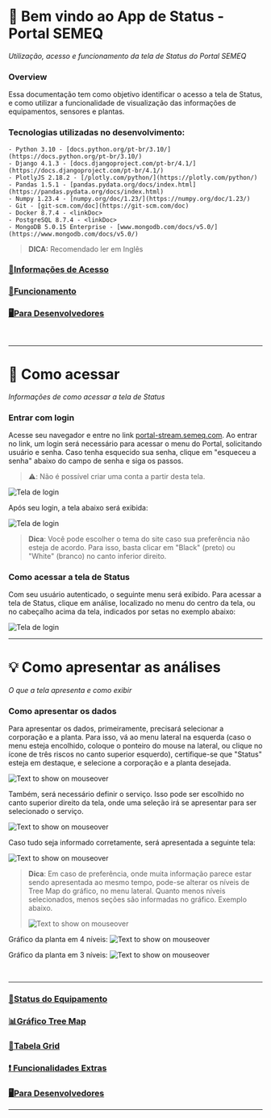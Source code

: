 👋 Bem vindo ao App de Status - Portal SEMEQ
===
*Utilização, acesso e funcionamento da tela de Status do Portal SEMEQ*
<br>

### Overview
Essa documentação tem como objetivo identificar o acesso a tela de Status, e como utilizar a funcionalidade de visualização das informações de equipamentos, sensores e plantas.

### Tecnologias utilizadas no desenvolvimento:

```shell
- Python 3.10 - [docs.python.org/pt-br/3.10/](https://docs.python.org/pt-br/3.10/)
- Django 4.1.3 - [docs.djangoproject.com/pt-br/4.1/](https://docs.djangoproject.com/pt-br/4.1/)
- PlotlyJS 2.18.2 - [/plotly.com/python/](https://plotly.com/python/)
- Pandas 1.5.1 - [pandas.pydata.org/docs/index.html](https://pandas.pydata.org/docs/index.html)
- Numpy 1.23.4 - [numpy.org/doc/1.23/](https://numpy.org/doc/1.23/)
- Git - [git-scm.com/doc](https://git-scm.com/doc)
- Docker 8.7.4 - <linkDoc>
- PostgreSQL 8.7.4 - <linkDoc>
- MongoDB 5.0.15 Enterprise - [www.mongodb.com/docs/v5.0/](https://www.mongodb.com/docs/v5.0/)
```
> **DICA:** Recomendado ler em Inglês


### [🚀Informações de Acesso](#entrar-com-login) 

### [🔨Funcionamento](status_equipamento.md)

### [🖥️Para Desenvolvedores](for_devs.md)
<br>

---
🚀 Como acessar
===
*Informações de como acessar a tela de Status*
<br>

### Entrar com login
Acesse seu navegador e entre no link [portal-stream.semeq.com](https://portal-stream.semeq.com). Ao entrar no link, um login será necessário para acessar o menu do Portal, solicitando usuário e senha. Caso tenha esquecido sua senha, clique em "esqueceu a senha" abaixo do campo de senha e siga os passos.

> ⚠️: Não é possível criar uma conta a partir desta tela.

![Tela de login](/imgs/login.jpg "Tela de Login")

Após seu login, a tela abaixo será exibida:

![Tela de login](/imgs/menu-inicial.jpg "Tela de Login")

> __Dica__: Você pode escolher o tema do site caso sua preferência não esteja de acordo. Para isso, basta clicar em "Black" (preto) ou "White" (branco) no canto inferior direito.

### Como acessar a tela de Status
Com seu usuário autenticado, o seguinte menu será exibido. Para acessar a tela de Status, clique em análise, localizado no menu do centro da tela, ou no cabeçalho acima da tela, indicados por setas no exemplo abaixo:

![Tela de login](/imgs/menu-sublinhado.jpg "Tela de Login")
<br>

---
💡 Como apresentar as análises
===
*O que a tela apresenta e como exibir*
<br>

### Como apresentar os dados
Para apresentar os dados, primeiramente, precisará selecionar a corporação e a planta. Para isso, vá ao menu lateral na esquerda (caso o menu esteja encolhido, coloque o ponteiro do mouse na lateral, ou clique no ícone de três riscos no canto superior esquerdo), certifique-se que "Status" esteja em destaque, e selecione a corporação e a planta desejada.

![](/imgs/gifs/menu-lateral.gif "Text to show on mouseover")

Também, será necessário definir o serviço. Isso pode ser escolhido no canto superior direito da tela, onde uma seleção irá se apresentar para ser selecionado o serviço.

![](/imgs/gifs/dropdown.gif "Text to show on mouseover")

Caso tudo seja informado corretamente, será apresentada a seguinte tela:

![](/imgs/status-inteiro.jpg "Text to show on mouseover")

> __Dica__: Em caso de preferência, onde muita informação parece estar sendo apresentada ao mesmo tempo, pode-se alterar os níveis de Tree Map do gráfico, no menu lateral. Quanto menos níveis selecionados, menos seções são informadas no gráfico. Exemplo abaixo.
>
>![](/imgs/gifs/treemap-nivel.gif "Text to show on mouseover")

Gráfico da planta em 4 níveis:
![](/imgs/graf-4niveis.jpg "Text to show on mouseover")

Gráfico da planta em 3 níveis:
![](/imgs/graf-3niveis.jpg "Text to show on mouseover")

<br>

---

### [🔨Status do Equipamento](status_equipamento.md)

### [📊Gráfico Tree Map](grafico_treemap.md)

### [📅Tabela Grid](tabela_grid.md)

### [❗ Funcionalidades Extras](func_extras.md)

### [🖥️Para Desenvolvedores](for_devs.md)

---
